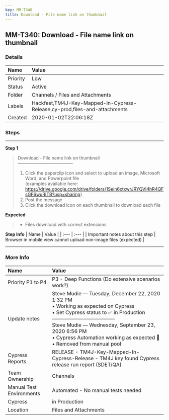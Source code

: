 ```yaml
---
key: MM-T340
title: Download - File name link on thumbnail
---
```


## MM-T340: Download - File name link on thumbnail

### Details

| Name     | Value                                                                     |
| :------- | :------------------------------------------------------------------------ |
| Priority | Low                                                                       |
| Status   | Active                                                                    |
| Folder   | Channels / Files and Attachments                                          |
| Labels   | Hackfest,TM4J-Key-Mapped-In-Cypress-Release,cy-prod,files-and-attachments |
| Created  | 2020-01-02T22:06:18Z                                                      |

### Steps

<hr/>

**Step 1**

> <article>Download - File name link on thumbnail<br>–––––––––––––––––––––––––<ol><li>Click the paperclip icon and select to upload an image, Microsoft Word, and Powerpoint file<br>(examples available here: <a href="https://drive.google.com/drive/folders/1Sein6xtxwrJRYQVI4hR4QFsGF6wuRITB?usp=sharing">https://drive.google.com/drive/folders/1Sein6xtxwrJRYQVI4hR4QFsGF6wuRITB?usp=sharing</a>)</li><li>Post the message</li><li>Click the download icon on each thumbnail to download each file</li></ol></article>

**Expected**

> <article><ul><li>Files download with correct extensions</li></ul></article>

**Step Info**
| Name | Value |
| :--- | :--- |
| Important notes about this step | Browser in mobile view cannot upload non-image files (expected) |

<hr/>

### More Info

| Name                     | Value                                                                                                                                                                                                                                                                                           |
| :----------------------- | :---------------------------------------------------------------------------------------------------------------------------------------------------------------------------------------------------------------------------------------------------------------------------------------------- |
| Priority P1 to P4        | P3 - Deep Functions (Do extensive scenarios work?)                                                                                                                                                                                                                                              |
| Update notes             | Steve Mudie — Tuesday, December 22, 2020 1:32 PM<br>• Working as expected on Cypress<br>• Set Cypress status to ✅ in Production<br>–––––––––––––––––––––––––<br>Steve Mudie — Wednesday, September 23, 2020 6:56 PM<br>• Cypress Automation working as expected 🎉<br>• Removed from manual pool |
| Cypress Reports          | RELEASE - TM4J-Key-Mapped-In-Cypress-Release - TM4J key found Cypress release run report (SDET/QA)                                                                                                                                                                                              |
| Team Ownership           | Channels                                                                                                                                                                                                                                                                                        |
| Manual Test Environments | Automated - No manual tests needed                                                                                                                                                                                                                                                              |
| Cypress                  | in Production                                                                                                                                                                                                                                                                                   |
| Location                 | Files and Attachments                                                                                                                                                                                                                                                                           |
